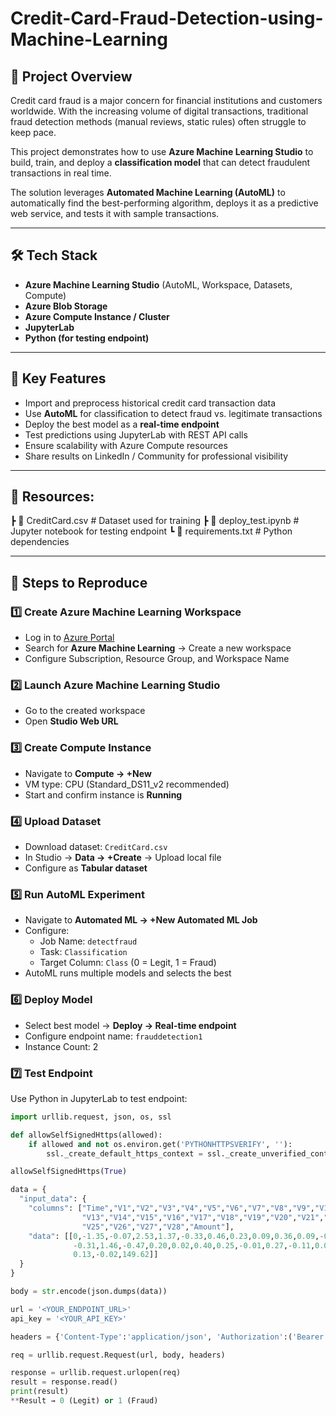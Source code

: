 # Credit-Card-Fraud-Detection-using-Machine-Learning

## 📌 Project Overview
Credit card fraud is a major concern for financial institutions and customers worldwide. With the increasing volume of digital transactions, traditional fraud detection methods (manual reviews, static rules) often struggle to keep pace.  

This project demonstrates how to use **Azure Machine Learning Studio** to build, train, and deploy a **classification model** that can detect fraudulent transactions in real time.  

The solution leverages **Automated Machine Learning (AutoML)** to automatically find the best-performing algorithm, deploys it as a predictive web service, and tests it with sample transactions.

---

## 🛠️ Tech Stack
- **Azure Machine Learning Studio** (AutoML, Workspace, Datasets, Compute)
- **Azure Blob Storage**
- **Azure Compute Instance / Cluster**
- **JupyterLab**
- **Python (for testing endpoint)**

---

## 🎯 Key Features
- Import and preprocess historical credit card transaction data  
- Use **AutoML** for classification to detect fraud vs. legitimate transactions  
- Deploy the best model as a **real-time endpoint**  
- Test predictions using JupyterLab with REST API calls  
- Ensure scalability with Azure Compute resources  
- Share results on LinkedIn / Community for professional visibility  

---

## 📂 Resources:
┣ 📄 CreditCard.csv # Dataset used for training
┣ 📄 deploy_test.ipynb # Jupyter notebook for testing endpoint
┗ 📄 requirements.txt # Python dependencies




---

## 🚀 Steps to Reproduce

### 1️⃣ Create Azure Machine Learning Workspace
- Log in to [Azure Portal](https://portal.azure.com)  
- Search for **Azure Machine Learning** → Create a new workspace  
- Configure Subscription, Resource Group, and Workspace Name  

### 2️⃣ Launch Azure Machine Learning Studio
- Go to the created workspace  
- Open **Studio Web URL**  

### 3️⃣ Create Compute Instance
- Navigate to **Compute → +New**  
- VM type: CPU (Standard_DS11_v2 recommended)  
- Start and confirm instance is **Running**  

### 4️⃣ Upload Dataset
- Download dataset: `CreditCard.csv`  
- In Studio → **Data → +Create** → Upload local file  
- Configure as **Tabular dataset**  

### 5️⃣ Run AutoML Experiment
- Navigate to **Automated ML → +New Automated ML Job**  
- Configure:  
  - Job Name: `detectfraud`  
  - Task: `Classification`  
  - Target Column: `Class` (0 = Legit, 1 = Fraud)  
- AutoML runs multiple models and selects the best  

### 6️⃣ Deploy Model
- Select best model → **Deploy → Real-time endpoint**  
- Configure endpoint name: `frauddetection1`  
- Instance Count: 2  

### 7️⃣ Test Endpoint
Use Python in JupyterLab to test endpoint:

```python
import urllib.request, json, os, ssl

def allowSelfSignedHttps(allowed):
    if allowed and not os.environ.get('PYTHONHTTPSVERIFY', ''):
        ssl._create_default_https_context = ssl._create_unverified_context

allowSelfSignedHttps(True)

data = {
  "input_data": {
    "columns": ["Time","V1","V2","V3","V4","V5","V6","V7","V8","V9","V10","V11","V12",
                "V13","V14","V15","V16","V17","V18","V19","V20","V21","V22","V23","V24",
                "V25","V26","V27","V28","Amount"],
    "data": [[0,-1.35,-0.07,2.53,1.37,-0.33,0.46,0.23,0.09,0.36,0.09,-0.55,-0.61,-0.99,
              -0.31,1.46,-0.47,0.20,0.02,0.40,0.25,-0.01,0.27,-0.11,0.06,0.12,-0.18,
              0.13,-0.02,149.62]]
  }
}

body = str.encode(json.dumps(data))

url = '<YOUR_ENDPOINT_URL>'
api_key = '<YOUR_API_KEY>'

headers = {'Content-Type':'application/json', 'Authorization':('Bearer '+ api_key)}

req = urllib.request.Request(url, body, headers)

response = urllib.request.urlopen(req)
result = response.read()
print(result)
**Result → 0 (Legit) or 1 (Fraud)

